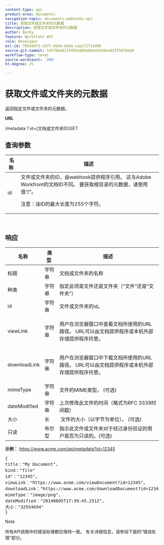 ```yaml
---
content-type: api
product-area: documents
navigation-topic: documents-webhooks-api
title: 获取文件或文件夹的元数据
description: 获取文件或文件夹的元数据
author: Becky
feature: Workfront API
role: Developer
exl-id: 7b594df5-c87f-45d4-b84a-cae17171e906
source-git-commit: 14ff8da8137493e805e683e5426ea933f56f8eb8
workflow-type: tm+mt
source-wordcount: '268'
ht-degree: 2%

---
```



# 获取文件或文件夹的元数据

返回指定文件或文件夹的元数据。

**URL**

/metadata？id=[文档或文件夹ID]GET

## 查询参数

<table style="table-layout:auto"> 
 <col> 
 <col> 
 <thead> 
  <tr> 
   <th>名称 </th> 
   <th>描述</th> 
  </tr> 
 </thead> 
 <tbody> 
  <tr> 
   <td>id</td> 
   <td>文件或文件夹的ID，由webhook提供程序引用。 这与Adobe Workfront的文档ID不同。 要获取根目录的元数据，请使用值“/”。
   <p>注意：该ID的最大长度为255个字符。</p></td> 
  </tr> 
 </tbody> 
</table>

 

## 响应

<table style="table-layout:auto"> 
 <col> 
 <col> 
 <col> 
 <thead> 
  <tr> 
   <th>名称 </th> 
   <th>类型 </th> 
   <th>描述</th> 
  </tr> 
 </thead> 
 <tbody> 
  <tr> 
   <td>标题 </td> 
   <td>字符串 </td> 
   <td>文档或文件夹的名称</td> 
  </tr> 
  <tr> 
   <td>种类 </td> 
   <td>字符串 </td> 
   <td>指定此项是文件还是文件夹（“文件”还是“文件夹”）</td> 
  </tr> 
  <tr> 
   <td>id</td> 
   <td>字符串 </td> 
   <td>文件或文件夹的id。</td> 
  </tr> 
  <tr> 
   <td>viewLink</td> 
   <td>字符串 </td> 
   <td> <p>用户在浏览器窗口中查看文档所使用的URL路径。 URL可以由文档提供程序或本机外部存储提供程序托管。</p> </td> 
  </tr> 
  <tr> 
   <td>downloadLink</td> 
   <td>字符串 </td> 
   <td> <p>用户在浏览器窗口中下载文档所使用的URL路径。 URL可以由文档提供程序或本机外部存储提供程序托管。</p> </td> 
  </tr> 
  <tr> 
   <td>mimeType</td> 
   <td>字符串 </td> 
   <td>文件的MIME类型。 (可选)</td> 
  </tr> 
  <tr> 
   <td>dateModified</td> 
   <td>字符串 </td> 
   <td>上次修改此文件的时间（格式为RFC 3339时间戳）</td> 
  </tr> 
  <tr> 
   <td>大小</td> 
   <td>长</td> 
   <td> 文件的大小（以字节为单位）。 (可选)</td> 
  </tr> 
  <tr> 
   <td>只读</td> 
   <td>布尔型</td> 
   <td> 指示此文件或文件夹对于经过身份验证的用户是否为只读的。(可选) </td> 
  </tr> 
 </tbody> 
</table>

**示例：** https://www.acme.com/api/metadata?id=12345
<pre>{<br>title："My Document"，<br>kind："file"<br>id"："12345"，<br>viewLink："https://www.acme.com/viewDocument?id=12345"，<br>downloadLink："https://www.acme.com/downloadDocument?id=12345"，<br>mimeType："image/png"，<br>dateModified："20140605T17:39:45.251Z"，<br>大小："32554694"<br>}</pre>

>[!NOTE]
>
>所有API调用中的错误处理都应保持一致。 有关详细信息，请参阅下面的“错误处理”部分。
